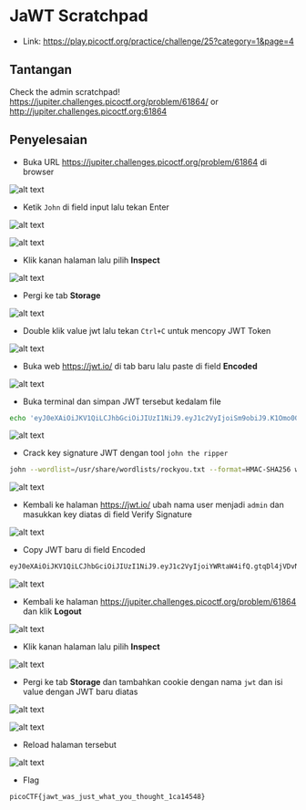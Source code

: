 # JaWT Scratchpad
- Link: https://play.picoctf.org/practice/challenge/25?category=1&page=4

## Tantangan
Check the admin scratchpad! https://jupiter.challenges.picoctf.org/problem/61864/ or http://jupiter.challenges.picoctf.org:61864

## Penyelesaian
- Buka URL https://jupiter.challenges.picoctf.org/problem/61864 di browser

![alt text](https://github.com/rahardian-dwi-saputra/picoCTF-writeup/blob/main/Web%20Exploitations/JaWT%20Scratchpad/assets/jawt%201.JPG)

- Ketik `John` di field input lalu tekan Enter

![alt text](https://github.com/rahardian-dwi-saputra/picoCTF-writeup/blob/main/Web%20Exploitations/JaWT%20Scratchpad/assets/jawt%202.JPG)

![alt text](https://github.com/rahardian-dwi-saputra/picoCTF-writeup/blob/main/Web%20Exploitations/JaWT%20Scratchpad/assets/jawt%203.JPG)

- Klik kanan halaman lalu pilih **Inspect**

![alt text](https://github.com/rahardian-dwi-saputra/picoCTF-writeup/blob/main/Web%20Exploitations/JaWT%20Scratchpad/assets/jawt%204.JPG)

- Pergi ke tab **Storage**

![alt text](https://github.com/rahardian-dwi-saputra/picoCTF-writeup/blob/main/Web%20Exploitations/JaWT%20Scratchpad/assets/jawt%205.JPG)

- Double klik value jwt lalu tekan `Ctrl+C` untuk mencopy JWT Token

![alt text](https://github.com/rahardian-dwi-saputra/picoCTF-writeup/blob/main/Web%20Exploitations/JaWT%20Scratchpad/assets/jawt%206.JPG)

- Buka web https://jwt.io/ di tab baru lalu paste di field **Encoded**

![alt text](https://github.com/rahardian-dwi-saputra/picoCTF-writeup/blob/main/Web%20Exploitations/JaWT%20Scratchpad/assets/jawt%207.JPG)

- Buka terminal dan simpan JWT tersebut kedalam file
```sh
echo 'eyJ0eXAiOiJKV1QiLCJhbGciOiJIUzI1NiJ9.eyJ1c2VyIjoiSm9obiJ9.K1Omo0Gk5saKwJTkkgT7PUZohD7USknEE0lmT2AYAiM' > weakJAWT
```

![alt text](https://github.com/rahardian-dwi-saputra/picoCTF-writeup/blob/main/Web%20Exploitations/JaWT%20Scratchpad/assets/jawt%208.JPG)

- Crack key signature JWT dengan tool `john the ripper`
```sh
john --wordlist=/usr/share/wordlists/rockyou.txt --format=HMAC-SHA256 weakJAWT
```

![alt text](https://github.com/rahardian-dwi-saputra/picoCTF-writeup/blob/main/Web%20Exploitations/JaWT%20Scratchpad/assets/jawt%209.JPG)

- Kembali ke halaman https://jwt.io/ ubah nama user menjadi `admin` dan masukkan key diatas di field Verify Signature

![alt text](https://github.com/rahardian-dwi-saputra/picoCTF-writeup/blob/main/Web%20Exploitations/JaWT%20Scratchpad/assets/jawt%2010.JPG)

- Copy JWT baru di field Encoded
```sh
eyJ0eXAiOiJKV1QiLCJhbGciOiJIUzI1NiJ9.eyJ1c2VyIjoiYWRtaW4ifQ.gtqDl4jVDvNbEe_JYEZTN19Vx6X9NNZtRVbKPBkhO-s
```

![alt text](https://github.com/rahardian-dwi-saputra/picoCTF-writeup/blob/main/Web%20Exploitations/JaWT%20Scratchpad/assets/jawt%2011.JPG)

- Kembali ke halaman https://jupiter.challenges.picoctf.org/problem/61864 dan klik **Logout**

![alt text](https://github.com/rahardian-dwi-saputra/picoCTF-writeup/blob/main/Web%20Exploitations/JaWT%20Scratchpad/assets/jawt%2012.JPG)

- Klik kanan halaman lalu pilih **Inspect**

![alt text](https://github.com/rahardian-dwi-saputra/picoCTF-writeup/blob/main/Web%20Exploitations/JaWT%20Scratchpad/assets/jawt%2013.JPG)

- Pergi ke tab **Storage** dan tambahkan cookie dengan nama `jwt` dan isi value dengan JWT baru diatas

![alt text](https://github.com/rahardian-dwi-saputra/picoCTF-writeup/blob/main/Web%20Exploitations/JaWT%20Scratchpad/assets/jawt%2014.JPG)

![alt text](https://github.com/rahardian-dwi-saputra/picoCTF-writeup/blob/main/Web%20Exploitations/JaWT%20Scratchpad/assets/jawt%2015.JPG)

- Reload halaman tersebut

![alt text](https://github.com/rahardian-dwi-saputra/picoCTF-writeup/blob/main/Web%20Exploitations/JaWT%20Scratchpad/assets/jawt%2016.JPG)

- Flag
```sh
picoCTF{jawt_was_just_what_you_thought_1ca14548}
```